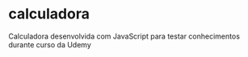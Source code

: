 # calculadora
Calculadora desenvolvida com JavaScript para testar conhecimentos durante curso da Udemy
